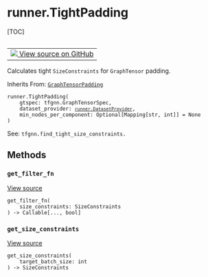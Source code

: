 <!-- lint-g3mark -->

# runner.TightPadding

[TOC]

<!-- Insert buttons and diff -->

<table class="tfo-notebook-buttons tfo-api nocontent" align="left">
<td>
  <a target="_blank" href="https://github.com/tensorflow/gnn/tree/master/tensorflow_gnn/runner/utils/padding.py#L94-L109">
    <img src="https://www.tensorflow.org/images/GitHub-Mark-32px.png" />
    View source on GitHub
  </a>
</td>
</table>

Calculates tight `SizeConstraints` for `GraphTensor` padding.

Inherits From: [`GraphTensorPadding`](../runner/GraphTensorPadding.md)

<pre class="devsite-click-to-copy prettyprint lang-py tfo-signature-link">
<code>runner.TightPadding(
    gtspec: tfgnn.GraphTensorSpec,
    dataset_provider: <a href="../runner/DatasetProvider.md"><code>runner.DatasetProvider</code></a>,
    min_nodes_per_component: Optional[Mapping[str, int]] = None
)
</code></pre>

<!-- Placeholder for "Used in" -->

See: `tfgnn.find_tight_size_constraints.`

## Methods

<h3 id="get_filter_fn"><code>get_filter_fn</code></h3>

<a target="_blank" class="external" href="https://github.com/tensorflow/gnn/tree/master/tensorflow_gnn/runner/utils/padding.py#L100-L102">View
source</a>

<pre class="devsite-click-to-copy prettyprint lang-py tfo-signature-link">
<code>get_filter_fn(
    size_constraints: SizeConstraints
) -> Callable[..., bool]
</code></pre>

<h3 id="get_size_constraints"><code>get_size_constraints</code></h3>

<a target="_blank" class="external" href="https://github.com/tensorflow/gnn/tree/master/tensorflow_gnn/runner/utils/padding.py#L104-L109">View
source</a>

<pre class="devsite-click-to-copy prettyprint lang-py tfo-signature-link">
<code>get_size_constraints(
    target_batch_size: int
) -> SizeConstraints
</code></pre>
